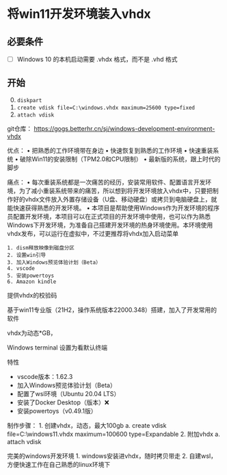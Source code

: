 # 将win11开发环境装入vhdx

## 必要条件

- [ ] Windows 10 的本机启动需要 .vhdx 格式，而不是 .vhd 格式

## 开始

0. `diskpart`
0. `create vdisk file=C:\windows.vhdx maximum=25600 type=fixed`
0. `attach vdisk`


git仓库： https://gogs.betterhr.cn/sj/windows-development-environment-vhdx

优点：
	• 把熟悉的工作环境带在身边
	• 快速恢复到熟悉的工作环境
	• 快速重装系统
	• 破除Win11的安装限制（TPM2.0和CPU限制）
	• 最新版的系统，跟上时代的脚步

痛点：
	• 每次重装系统都是一次痛苦的经历，安装常用软件、配置语言开发环境，为了减小重装系统带来的痛苦，所以想到将开发环境放入vhdx中，只要把制作好的vhdx文件放入外置存储设备（U盘、移动硬盘）或拷贝到电脑硬盘上，就能快速获得熟悉的开发环境。
	• 本项目是帮助使用Windows作为开发环境的程序员配置开发环境，本项目可以在正式项目的开发环境中使用，也可以作为熟悉Windows下开发环境，为准备自己搭建开发环境的热身环境使用。本环境使用vhdx发布，可以运行在虚拟中，不过更推荐将vhdx加入启动菜单







	1. dism释放映像到磁盘分区
	2. 设置win引导
	3. 加入Windows预览体验计划（Beta）
	4. vscode
	5. 安装powertoys
	6. Amazon kindle



提供vhdx的校验码









基于win11专业版（21H2，操作系统版本22000.348）搭建，加入了开发常用的软件

vhdx为动态*GB，

Windows terminal 设置为看默认终端

特性
* vscode版本：1.62.3
* 加入Windows预览体验计划（Beta）
* 配置了wsl环境（Ubuntu 20.04 LTS）
* 安装了Docker Desktop（版本）❌
* 安装powertoys（v0.49.1版）



制作步骤：
	1. 创建vhdx，动态，最大100gb
		a. create vdisk file=C:\windows11.vhdx maximum=100600 type=Expandable
	2. 附加vhdx
		a. attach vdisk



完美的windows开发环境
	1. windows安装进vhdx，随时拷贝带走
	2. 自建wsl，方便快速工作在自己熟悉的linux环境下


